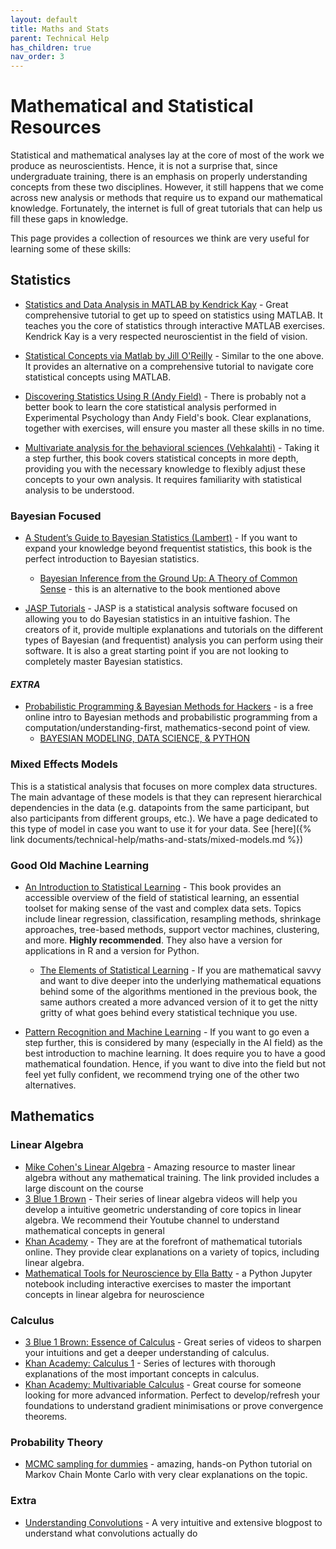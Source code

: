 ```yaml
---
layout: default
title: Maths and Stats
parent: Technical Help
has_children: true
nav_order: 3
---
```


# Mathematical and Statistical Resources
Statistical and mathematical analyses lay at the core of most of the work we produce as neuroscientists. Hence, it is not a surprise that, since undergraduate training, there is an emphasis on properly understanding concepts from these two disciplines. However, it still happens that we come across new analysis or methods that require us to expand our mathematical knowledge. Fortunately, the internet is full of great tutorials that can help us fill these gaps in knowledge.

This page provides a collection of resources we think are very useful for learning some of these skills:

## Statistics 

* [Statistics and Data Analysis in MATLAB by Kendrick Kay](https://www.cmrr.umn.edu/~kendrick/statsmatlab/) - Great comprehensive tutorial to get up to speed on statistics using MATLAB. It teaches you the core of statistics through interactive MATLAB exercises. Kendrick Kay is a very respected neuroscientist in the field of vision.

* [Statistical Concepts via Matlab by Jill O'Reilly](https://users.ox.ac.uk/~wadh1102/tutorials/MATLAB/matlabTopPage.html) - Similar to the one above. It provides an alternative on a comprehensive tutorial to navigate core statistical concepts using MATLAB.

* [Discovering Statistics Using R (Andy Field)](https://uk.sagepub.com/en-gb/eur/discovering-statistics-using-r/book236067) - There is probably not a better book to learn the core statistical analysis performed in Experimental Psychology than Andy Field's book. Clear explanations, together with exercises, will ensure you master all these skills in no time.

* [Multivariate analysis for the behavioral sciences (Vehkalahti)](https://www.routledge.com/Multivariate-Analysis-for-the-Behavioral-Sciences-Second-Edition/Vehkalahti-Everitt/p/book/9780367656751) - Taking it a step further, this book covers statistical concepts in more depth, providing you with the necessary knowledge to flexibly adjust these concepts to your own analysis. It requires familiarity with statistical analysis to be understood.

### Bayesian Focused

* [A Student’s Guide to Bayesian Statistics (Lambert)](https://sites.math.rutgers.edu/~zeilberg/EM20/Lambert.pdf) - If you want to expand your knowledge beyond frequentist statistics, this book is the perfect introduction to Bayesian statistics.
  * [Bayesian Inference from the Ground Up: A Theory of Common Sense](https://www.bayesianspectacles.org/wp-content/uploads/2023/11/Bayesian_Inference_From_The_Ground_Up_draft.pdf)  - this is an alternative to the book mentioned above

* [JASP Tutorials](https://jasp-stats.org/resources/) - JASP is a statistical analysis software focused on allowing you to do Bayesian statistics in an intuitive fashion. The creators of it, provide multiple explanations and tutorials on the different types of Bayesian (and frequentist) analysis you can perform using their software. It is also a great starting point if you are not looking to completely master Bayesian statistics.

#### _EXTRA_
* [Probabilistic Programming & Bayesian Methods for Hackers](https://dataorigami.net/Probabilistic-Programming-and-Bayesian-Methods-for-Hackers/) - is a free online intro to Bayesian methods and probabilistic programming from a computation/understanding-first, mathematics-second point of view.
  * [BAYESIAN MODELING, DATA SCIENCE, & PYTHON](https://dataorigami.net/Probabilistic-Programming-and-Bayesian-Methods-for-Hackers/)

### Mixed Effects Models
This is a statistical analysis that focuses on more complex data structures. The main advantage of these models is that they can represent hierarchical dependencies in the data (e.g. datapoints from the same participant, but also participants from different groups, etc.). We have a page dedicated to this type of model in case you want to use it for your data. See [here]({% link documents/technical-help/maths-and-stats/mixed-models.md %})

### Good Old Machine Learning

* [An Introduction to Statistical Learning](https://www.statlearning.com/) - This book provides an accessible overview of the field of statistical learning, an essential toolset for making sense of the vast and complex data sets. Topics include linear regression, classification, resampling methods, shrinkage approaches, tree-based methods, support vector machines, clustering, and more. **Highly recommended**. They also have a version for applications in R and a version for Python.
  * [The Elements of Statistical Learning](https://hastie.su.domains/Papers/ESLII.pdf) - If you are mathematical savvy and want to dive deeper into the underlying mathematical equations behind some of the algorithms mentioned in the previous book, the same authors created a more advanced version of it to get the nitty gritty of what goes behind every statistical technique you use.

 * [Pattern Recognition and Machine Learning](https://link.springer.com/book/10.1007/978-0-387-45528-0) - If you want to go even a step further, this is considered by many (especially in the AI field) as the best introduction to machine learning. It does require you to have a good mathematical foundation. Hence, if you want to dive into the field but not feel yet fully confident, we recommend trying one of the other two alternatives.

## Mathematics 

### Linear Algebra

* [Mike Cohen's Linear Algebra](https://www.udemy.com/linear-algebra-theory-and-implementation/?couponCode=LINALGPX7) - Amazing resource to master linear algebra without any mathematical training. The link provided includes a large discount on the course
* [3 Blue 1 Brown](https://www.youtube.com/playlist?list=PLZHQObOWTQDPD3MizzM2xVFitgF8hE_ab) - Their series of linear algebra videos will help you develop a intuitive geometric understanding of core topics in linear algebra. We recommend their Youtube channel to understand mathematical concepts in general
* [Khan Academy](https://www.khanacademy.org/math/linear-algebra) - They are at the forefront of mathematical tutorials online. They provide clear explanations on a variety of topics, including linear algebra.
* [Mathematical Tools for Neuroscience by Ella Batty](https://github.com/ebatty/MathToolsforNeuroscience?tab=readme-ov-file) - a Python Jupyter notebook including interactive exercises to master the important concepts in linear algebra for neuroscience

### Calculus
* [3 Blue 1 Brown: Essence of Calculus](https://www.youtube.com/watch?v=WUvTyaaNkzM&list=PLZHQObOWTQDMsr9K-rj53DwVRMYO3t5Yr) - Great series of videos to sharpen your intuitions and get a deeper understanding of calculus.
* [Khan Academy: Calculus 1](https://www.khanacademy.org/math/calculus-1) - Series of lectures with thorough explanations of the most important concepts in calculus.
* [Khan Academy: Multivariable Calculus](https://www.khanacademy.org/math/multivariable-calculus) - Great course for someone looking for more advanced information. Perfect to develop/refresh your foundations to understand gradient minimisations or prove convergence theorems.

### Probability Theory

* [MCMC sampling for dummies](https://twiecki.io/blog/2015/11/10/mcmc-sampling/) - amazing, hands-on Python tutorial on Markov Chain Monte Carlo with very clear explanations on the topic.

### Extra

* [Understanding Convolutions](https://betterexplained.com/articles/intuitive-convolution/) - A very intuitive and extensive blogpost to understand what convolutions actually do 

